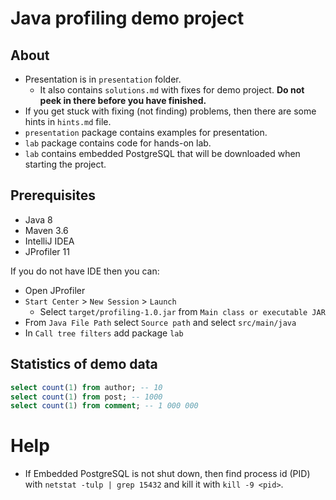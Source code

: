 # Java profiling demo project

## About

- Presentation is in `presentation` folder.
  - It also contains `solutions.md` with fixes for demo project. **Do not peek in there before you have finished.**
- If you get stuck with fixing (not finding) problems, then there are some hints in `hints.md` file.
- `presentation` package contains examples for presentation.
- `lab` package contains code for hands-on lab.
- `lab` contains embedded PostgreSQL that will be downloaded when starting the project.


## Prerequisites

- Java 8
- Maven 3.6
- IntelliJ IDEA
- JProfiler 11

If you do not have IDE then you can:
- Open JProfiler
- `Start Center` > `New Session` > `Launch`
  - Select `target/profiling-1.0.jar` from `Main class or executable JAR`
- From `Java File Path` select `Source path` and select `src/main/java`
- In `Call tree filters` add package `lab`

## Statistics of demo data

```sql
select count(1) from author; -- 10
select count(1) from post; -- 1000
select count(1) from comment; -- 1 000 000
```


# Help

- If Embedded PostgreSQL is not shut down, then find process id (PID)
  with `netstat -tulp | grep 15432` and kill it with `kill -9 <pid>`.
